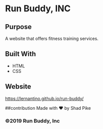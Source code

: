 # Run Buddy, INC

## Purpose
A website that offers fitness training services.

## Built With
* HTML
* CSS

## Website
https://lernantino.github.io/run-buddy/

##contribution
Made with ❤️ by Shad Pike

### ©️2019 Run Buddy, Inc

